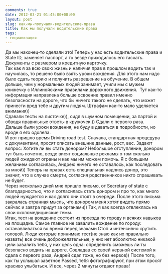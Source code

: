 ```yaml
---
comments: true
date: 2012-03-21 01:45:00+00:00
layout: post
slug: как-мы-получали-водительские-права
title: Как мы получали водительские права
tags:
- социализация
---
```


Да мы наконец-то сделали это! Теперь у нас есть водительские права и State ID, заменяет паспорт, а то везде приходилось его таскать. Документы с размером в кредитную карточку.  
Так как я за всю свою жизнь и наличия прав в прошлом водить так и научилась, то решено было взять уроки вождения. Для этого нам надо было сдать теорию и получить разрешение на обучение. В общем дольше, чем у нормальных людей занимает, учили мы с мужем книжечку с Иллинойскими правилами дорожного движения.  Тут как-то информация направлена больше освоение правил именно безопасности на дороге, что бы ничего такого не сделать, что может принести вред тебе и другим людям. Штрафам как-то мало уделяется внимания))  
Сдавали тесты на листочке)), сидя в шумном помещении, за партой и обводя правильные ответы в кружочек.)) Сдали с первого раза.  
Дальше были уроки вождения, не буду в даваться в подробности, но вроде я его одолела.  
И вот пришло время Driving road test. Сначала, стандартная процедура с документами, просят описать внешние данные, рост, вес. Задают вопрос: Хотите ли вы стать донором? Небольшое отступление, донором тут быть почетно, везде висят социальные рекламы о том сколько людей ожидают ограны и как мы им можем помочь. Я с большим желанием согласилась, Андрею ничего не оставалось, как последовать за мной)) Теперь на правах есть специальная надпись донор, это значит, что в случае смерти, согласия родственников никто спрашивать не будет.  
Через несколько дней мне пришло письмо, от Secretary of state с благодарностью, что я согласилась стать донором и про то, как много людей нуждается и как долго они стоят в очереди. После этого письма закралась странная мысль, что донором меня хотят видеть прямо сейчас и завтра придут за органами)) Так, я как всегда отвлеклась на свои околомедицинские темы.  
Итак, тест на вождение состоит из проезда по городу и всяких навыков на площадке. Самое главное не завалить вождение по городу: останавливаться во время перед знаками Стоп и интенсивно крутить головой. Люди которые принимаю тест(не знаю как их правильно назвать) все очень доброжелательные, у них нет абсолютно никакой цели завалить тебя, у них цель одна: определить сможешь ли ты безопасно водить на дороге. Совладав со своей нервной системой я сдала с первого раза, Андрей сдал тоже, но без нервов)) После того, как ты услышал заветное Passed, тебя фотографируют, при этом просят красиво улыбаться. И все, через 2 минуты отдают права!
